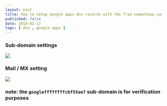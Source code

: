 ```yaml
--- 
layout: post
title: how to setup google apps dns records with the free namecheap.com dns hosting
published: false
date: 2010-02-17
tags: [ dns , google apps ]
---
```

### Sub-domain settings
![](http://i.minus.com/ibsvfEUimNJfTx.png)

### Mail / MX setting
![](http://i.minus.com/icWfsURlaHmJm.png)

### note: the `googleffffffffcbf55ae7` sub-domain is for verification purposes
